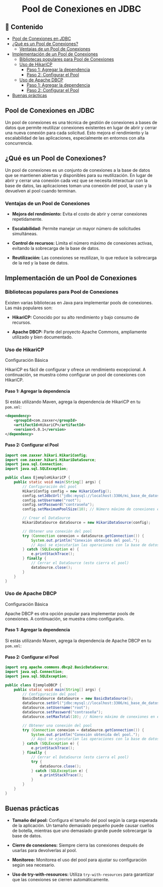<h1 align="center">Pool de Conexiones en JDBC</h1>

<h2>📑 Contenido</h2>

- [Pool de Conexiones en JDBC](#pool-de-conexiones-en-jdbc)
- [¿Qué es un Pool de Conexiones?](#qué-es-un-pool-de-conexiones)
  - [Ventajas de un Pool de Conexiones](#ventajas-de-un-pool-de-conexiones)
- [Implementación de un Pool de Conexiones](#implementación-de-un-pool-de-conexiones)
  - [Bibliotecas populares para Pool de Conexiones](#bibliotecas-populares-para-pool-de-conexiones)
  - [Uso de HikariCP](#uso-de-hikaricp)
    - [Paso 1: Agregar la dependencia](#paso-1-agregar-la-dependencia)
    - [Paso 2: Configurar el Pool](#paso-2-configurar-el-pool)
  - [Uso de Apache DBCP](#uso-de-apache-dbcp)
    - [Paso 1: Agregar la dependencia](#paso-1-agregar-la-dependencia-1)
    - [Paso 2: Configurar el Pool](#paso-2-configurar-el-pool-1)
- [Buenas prácticas](#buenas-prácticas)

## Pool de Conexiones en JDBC

Un pool de conexiones es una técnica de gestión de conexiones a bases de datos que permite reutilizar conexiones existentes en lugar de abrir y cerrar una nueva conexión para cada solicitud. Esto mejora el rendimiento y la escalabilidad de las aplicaciones, especialmente en entornos con alta concurrencia.

## ¿Qué es un Pool de Conexiones?

Un pool de conexiones es un conjunto de conexiones a la base de datos que se mantienen abiertas y disponibles para su reutilización. En lugar de abrir y cerrar una conexión cada vez que se necesita interactuar con la base de datos, las aplicaciones toman una conexión del pool, la usan y la devuelven al pool cuando terminan.

### Ventajas de un Pool de Conexiones

- **Mejora del rendimiento:** Evita el costo de abrir y cerrar conexiones repetidamente.

- **Escalabilidad:** Permite manejar un mayor número de solicitudes simultáneas.

- **Control de recursos:** Limita el número máximo de conexiones activas, evitando la sobrecarga de la base de datos.

- **Reutilización:** Las conexiones se reutilizan, lo que reduce la sobrecarga de la red y la base de datos.

## Implementación de un Pool de Conexiones

### Bibliotecas populares para Pool de Conexiones

Existen varias bibliotecas en Java para implementar pools de conexiones. Las más populares son:

- **HikariCP:** Conocido por su alto rendimiento y bajo consumo de recursos.

- **Apache DBCP:** Parte del proyecto Apache Commons, ampliamente utilizado y bien documentado.

### Uso de HikariCP

Configuración Básica

HikariCP es fácil de configurar y ofrece un rendimiento excepcional. A continuación, se muestra cómo configurar un pool de conexiones con HikariCP.

#### Paso 1: Agregar la dependencia

Si estás utilizando Maven, agrega la dependencia de HikariCP en tu `pom.xml`:

```xml
<dependency>
    <groupId>com.zaxxer</groupId>
    <artifactId>HikariCP</artifactId>
    <version>5.0.1</version>
</dependency>
```

#### Paso 2: Configurar el Pool

```java
import com.zaxxer.hikari.HikariConfig;
import com.zaxxer.hikari.HikariDataSource;
import java.sql.Connection;
import java.sql.SQLException;

public class EjemploHikariCP {
    public static void main(String[] args) {
        // Configuración del pool
        HikariConfig config = new HikariConfig();
        config.setJdbcUrl("jdbc:mysql://localhost:3306/mi_base_de_datos");
        config.setUsername("root");
        config.setPassword("contraseña");
        config.setMaximumPoolSize(10); // Número máximo de conexiones en el pool

        // Crear el DataSource
        HikariDataSource dataSource = new HikariDataSource(config);

        // Obtener una conexión del pool
        try (Connection conexion = dataSource.getConnection()) {
            System.out.println("Conexión obtenida del pool.");
            // Aquí se ejecutarían las operaciones con la base de datos.
        } catch (SQLException e) {
            e.printStackTrace();
        } finally {
            // Cerrar el DataSource (esto cierra el pool)
            dataSource.close();
        }
    }
}
```

### Uso de Apache DBCP

Configuración Básica

Apache DBCP es otra opción popular para implementar pools de conexiones. A continuación, se muestra cómo configurarlo.

#### Paso 1: Agregar la dependencia

Si estás utilizando Maven, agrega la dependencia de Apache DBCP en tu `pom.xml`:

#### Paso 2: Configurar el Pool

```java
import org.apache.commons.dbcp2.BasicDataSource;
import java.sql.Connection;
import java.sql.SQLException;

public class EjemploDBCP {
    public static void main(String[] args) {
        // Configuración del pool
        BasicDataSource dataSource = new BasicDataSource();
        dataSource.setUrl("jdbc:mysql://localhost:3306/mi_base_de_datos");
        dataSource.setUsername("root");
        dataSource.setPassword("contraseña");
        dataSource.setMaxTotal(10); // Número máximo de conexiones en el pool

        // Obtener una conexión del pool
        try (Connection conexion = dataSource.getConnection()) {
            System.out.println("Conexión obtenida del pool.");
            // Aquí se ejecutarían las operaciones con la base de datos.
        } catch (SQLException e) {
            e.printStackTrace();
        } finally {
            // Cerrar el DataSource (esto cierra el pool)
            try {
                dataSource.close();
            } catch (SQLException e) {
                e.printStackTrace();
            }
        }
    }
}
```

## Buenas prácticas

- **Tamaño del pool:** Configura el tamaño del pool según la carga esperada de la aplicación. Un tamaño demasiado pequeño puede causar cuellos de botella, mientras que uno demasiado grande puede sobrecargar la base de datos.

- **Cierre de conexiones:** Siempre cierra las conexiones después de usarlas para devolverlas al pool.

- **Monitoreo:** Monitorea el uso del pool para ajustar su configuración según sea necesario.

- **Uso de try-with-resources:** Utiliza `try-with-resources` para garantizar que las conexiones se cierren automáticamente.
